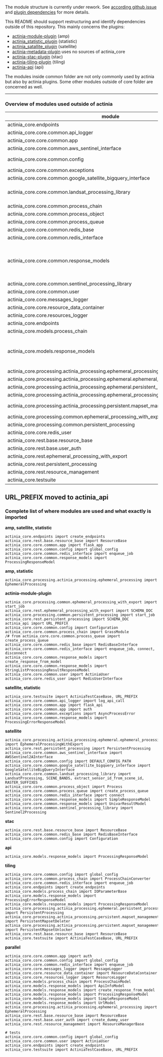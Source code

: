 The module structure is currently under rework. See [according github issue](https://github.com/actinia-org/actinia-core/issues/190) and [plugin dependencies](https://github.com/actinia-org/actinia-core/pull/221) for more details.

This README should support restructuring and identify dependencies outside of this repository.
This mainly concerns the plugins:

- [actinia-module-plugin](https://github.com/actinia-org/actinia-module-plugin) (amp)
- [actinia_statistic_plugin](https://github.com/actinia-org/actinia_statistic_plugin) (statistic)
- [actinia_satallite_plugin](https://github.com/actinia-org/actinia_satellite_plugin) (satellite)
- [actinia-metadata-plugin](https://github.com/actinia-org/actinia-metadata-plugin) uses no sources of actinia_core
- [actinia-stac-plugin](https://github.com/actinia-org/actinia-stac-plugin) (stac)
- [actinia-tiling-plugin](https://github.com/actinia-org/actinia-tiling-plugin) (tiling)
- [actinia-api](https://github.com/actinia-org/actinia-api) (api)

The modules inside common folder are not only commonly used by actinia but also by actinia plugins.
Some other modules outside of core folder are concerned as well.

______________________________________________________________________

### Overview of modules used outside of actinia

| module | import|
| - | - |
| actinia_core.endpoints | create_endpoints |
| actinia_core.core.common.api_logger | log_api_call |
| actinia_core.core.common.app | auth, flask_api, flask_app |
| actinia_core.core.common.aws_sentinel_interface | AWSSentinel2AInterface |
| actinia_core.core.common.config | global_config, Configuration, DEFAULT_CONFIG_PATH |
| actinia_core.core.common.exceptions | AsyncProcessError |
| actinia_core.core.common.google_satellite_bigquery_interface | GoogleSatelliteBigQueryInterface |
| actinia_core.core.common.landsat_processing_library | LandsatProcessing, SCENE_BANDS, extract_sensor_id_from_scene_id, RASTER_SUFFIXES |
| actinia_core.core.common.process_chain | GrassModule, ProcessChainConverter |
| actinia_core.core.common.process_object | Process |
| actinia_core.core.common.process_queue | create_process_queue |
| actinia_core.core.common.redis_base | RedisBaseInterface |
| actinia_core.core.common.redis_interface | connect, disconnect, enqueue_job |
| actinia_core.core.common.response_models | create_response_from_model, ProcessingErrorResponseModel, ProcessingResponseModel, SimpleResponseModel, StringListProcessingResultResponseModel, UnivarResultModel |
| actinia_core.core.common.sentinel_processing_library | Sentinel2Processing |
| actinia_core.core.common.user | ActiniaUser |
| actinia_core.core.messages_logger | MessageLogger |
| actinia_core.core.resource_data_container | ResourceDataContainer |
| actinia_core.core.resources_logger | ResourceLogger |
| actinia_core.endpoints | create_endpoints |
| actinia_core.models.process_chain | IOParameterBase, ProcessChainModel |
| actinia_core.models.response_models | ApiInfoModel, create_response_from_model, ProcessingErrorResponseModel, ProcessingResponseModel, SimpleResponseModel, UrlModel |
| actinia_core.processing.actinia_processing.ephemeral_processing | EphemeralProcessing |
| actinia_core.processing.actinia_processing.ephemeral.ephemeral_processing_with_export | EphemeralProcessingWithExport |
| actinia_core.processing.actinia_processing.ephemeral.persistent_processing | PersistentProcessing |
| actinia_core.processing.actinia_processing.ephemeral_processing | EphemeralProcessing |
| actinia_core.processing.actinia_processing.persistent.mapset_management | PersistentMapsetDeleter, PersistentMapsetUnlocker |
| actinia_core.processing.common.ephemeral_processing_with_export | start_job |
| actinia_core.processing.common.persistent_processing | start_job |
| actinia_core.core.redis_user | RedisUserInterface |
| actinia_core.rest.base.resource_base | ResourceBase |
| actinia_core.rest.base.user_auth | create_dummy_user |
| actinia_core.rest.ephemeral_processing_with_export | SCHEMA_DOC |
| actinia_core.rest.persistent_processing | SCHEMA_DOC |
| actinia_core.rest.resource_management | ResourceManagerBase |
| actinia_core.testsuite | ActiniaTestCaseBase, URL_PREFIX |

## URL_PREFIX moved to actinia_api

### Complete list of where modules are used and what exactly is imported

__amp, satellite, statistic__

```
actinia_core.endpoints import create_endpoints
actinia_core.rest.base.resource_base import ResourceBase
actinia_core.core.common.app import flask_app
actinia_core.core.common.config import global_config
actinia_core.core.common.redis_interface import enqueue_job
actinia_core.core.common.response_models import ProcessingResponseModel
```

__amp, statistic__

```
actinia_core.processing.actinia_processing.ephemeral_processing import EphemeralProcessing
```

__actinia-module-plugin__

```
actinia_core.processing.common.ephemeral_processing_with_export import start_job
actinia_core.rest.ephemeral_processing_with_export import SCHEMA_DOC
actinia_core.processing.common.persistent_processing import start_job
actinia_core.rest.persistent_processing import SCHEMA_DOC
actinia_api import URL_PREFIX
actinia_core.core.common.config import Configuration
actinia_core.core.common.process_chain import GrassModule
/# from actinia_core.core.common.process_queue import create_process_queue
actinia_core.core.common.redis_base import RedisBaseInterface
actinia_core.core.common.redis_interface import enqueue_job, connect, disconnect
actinia_core.core.common.response_models import create_response_from_model
actinia_core.core.common.response_models import StringListProcessingResultResponseModel
actinia_core.core.common.user import ActiniaUser
actinia_core.core.redis_user import RedisUserInterface
```

__satellite, statistic__

```
actinia_core.testsuite import ActiniaTestCaseBase, URL_PREFIX
actinia_core.core.common.api_logger import log_api_call
actinia_core.core.common.app import flask_api
actinia_core.core.common.app import auth
actinia_core.core.common.exceptions import AsyncProcessError
actinia_core.core.common.response_models import ProcessingErrorResponseModel
```

__satellite__

```
actinia_core.processing.actinia_processing.ephemeral.ephemeral_processing_with_export import EphemeralProcessingWithExport
actinia_core.rest.persistent_processing import PersistentProcessing
actinia_core.core.common.aws_sentinel_interface import AWSSentinel2AInterface
actinia_core.core.common.config import DEFAULT_CONFIG_PATH
actinia_core.core.common.google_satellite_bigquery_interface import GoogleSatelliteBigQueryInterface
actinia_core.core.common.landsat_processing_library import LandsatProcessing, SCENE_BANDS, extract_sensor_id_from_scene_id, RASTER_SUFFIXES
actinia_core.core.common.process_object import Process
actinia_core.core.common.process_queue import create_process_queue
actinia_core.core.common.redis_interface import connect
actinia_core.core.common.response_models import SimpleResponseModel
actinia_core.core.common.response_models import UnivarResultModel
actinia_core.core.common.sentinel_processing_library import Sentinel2Processing
```

__stac__

```
actinia_core.rest.base.resource_base import ResourceBase
actinia_core.core.common.redis_base import RedisBaseInterface
actinia_core.core.common.config import Configuration
```

__api__

```
actinia_core.models.response_models import ProcessingResponseModel
```

__tiling__

```
actinia_core.core.common.config import global_config
actinia_core.core.common.process_chain import ProcessChainConverter
actinia_core.core.common.redis_interface import enqueue_job
actinia_core.endpoints import create_endpoints
actinia_core.models.process_chain import IOParameterBase
actinia_core.models.response_models import ProcessingErrorResponseModel
actinia_core.models.response_models import ProcessingResponseModel
actinia_core.processing.actinia_processing.ephemeral.persistent_processing import PersistentProcessing
actinia_core.processing.actinia_processing.persistent.mapset_management import PersistentMapsetDeleter
actinia_core.processing.actinia_processing.persistent.mapset_management import PersistentMapsetUnlocker
actinia_core.rest.base.resource_base import ResourceBase
actinia_core.testsuite import ActiniaTestCaseBase, URL_PREFIX
```

__parallel__

```
actinia_core.core.common.app import auth
actinia_core.core.common.config import global_config
actinia_core.core.common.redis_interface import enqueue_job
actinia_core.core.messages_logger import MessageLogger
actinia_core.core.resource_data_container import ResourceDataContainer
actinia_core.core.resources_logger import ResourceLogger
actinia_core.models.process_chain import ProcessChainModel
actinia_core.models.response_models import ApiInfoModel
actinia_core.models.response_models import create_response_from_model
actinia_core.models.response_models import ProcessingResponseModel
actinia_core.models.response_models import SimpleResponseModel
actinia_core.models.response_models import UrlModel
actinia_core.processing.actinia_processing.ephemeral_processing import EphemeralProcessing
actinia_core.rest.base.resource_base import ResourceBase
actinia_core.rest.base.user_auth import create_dummy_user
actinia_core.rest.resource_management import ResourceManagerBase

# tests
actinia_core.core.common.config import global_config
actinia_core.core.common.user import ActiniaUser
actinia_core.endpoints import create_endpoints
actinia_core.testsuite import ActiniaTestCaseBase, URL_PREFIX
```
